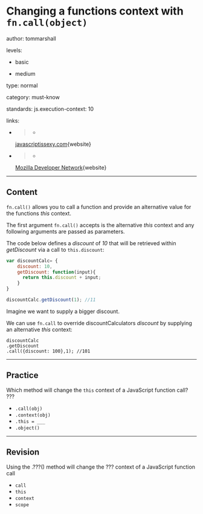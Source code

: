 # Changing a functions context with `fn.call(object)`
author: tommarshall

levels:

  - basic

  - medium

type: normal

category: must-know

standards: 
  js.execution-context: 10

links:

  - >-
    [javascriptissexy.com](http://javascriptissexy.com/javascript-apply-call-and-bind-methods-are-essential-for-javascript-professionals/){website}

  - >-
    [Mozilla Developer
    Network](https://developer.mozilla.org/en-US/docs/Web/JavaScript/Reference/Global_Objects/Function/call){website}

---
## Content

`fn.call()` allows you to call a function and provide an alternative value for the functions *this* context.

The first argument `fn.call()` accepts is the alternative *this* context and any following arguments are passed as parameters.

The code below defines a *discount* of *10* that will be retrieved within *getDiscount* via a call to `this.discount`:

```JavaScript
var discountCalc= {
    discount: 10,
    getDiscount: function(input){
      return this.discount + input;
    }
}

discountCalc.getDiscount(1); //11
```

Imagine we want to supply a bigger discount.

We can use `fn.call` to override discountCalculators *discount* by supplying an alternative *this* context:
```
discountCalc
.getDiscount
.call({discount: 100},1); //101
```
---
## Practice

Which method will change the `this` context of a JavaScript function call?
???

* `.call(obj)`
* `.context(obj)`
* `.this = ___`
* `.object()`

---
## Revision

Using the .???() method will change the ??? context of a JavaScript function call

* `call`
* `this`
* `context`
* `scope`
